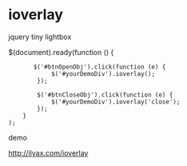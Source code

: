 ioverlay
========

jquery tiny lightbox

  $(document).ready(function () 
  {
  
           $('#btnOpenObj').click(function (e) {
                $('#yourDemoDiv').ioverlay();
            });

            $('#btnCloseObj').click(function (e) {
                $('#yourDemoDiv').ioverlay('close');
            });
        }
    );


demo 

http://ilyax.com/ioverlay
